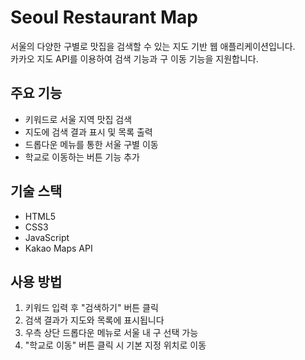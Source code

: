 # Seoul Restaurant Map

서울의 다양한 구별로 맛집을 검색할 수 있는 지도 기반 웹 애플리케이션입니다.  
카카오 지도 API를 이용하여 검색 기능과 구 이동 기능을 지원합니다.

## 주요 기능
- 키워드로 서울 지역 맛집 검색
- 지도에 검색 결과 표시 및 목록 출력
- 드롭다운 메뉴를 통한 서울 구별 이동
- 학교로 이동하는 버튼 기능 추가

## 기술 스택
- HTML5
- CSS3
- JavaScript
- Kakao Maps API

## 사용 방법
1. 키워드 입력 후 "검색하기" 버튼 클릭
2. 검색 결과가 지도와 목록에 표시됩니다
3. 우측 상단 드롭다운 메뉴로 서울 내 구 선택 가능
4. "학교로 이동" 버튼 클릭 시 기본 지정 위치로 이동
